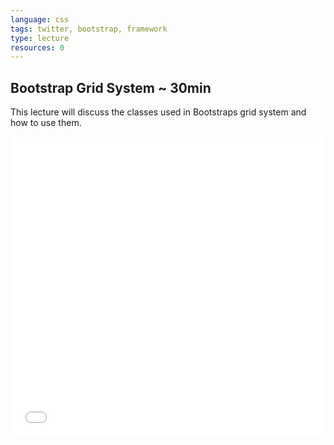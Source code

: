 ```yaml
---
language: css
tags: twitter, bootstrap, framework
type: lecture
resources: 0
---
```


## Bootstrap Grid System ~ 30min

This lecture will discuss the classes used in Bootstraps grid system and how to use them.

<iframe width="100%" height="480" src="//www.youtube.com/embed/3RqaVBTthuk?rel=0" frameborder="0" allowfullscreen></iframe>